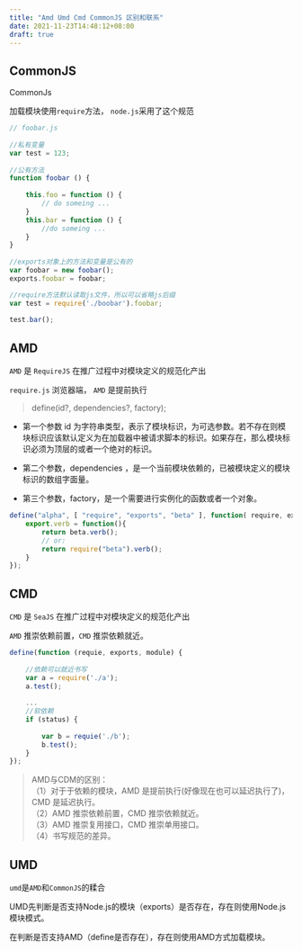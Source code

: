 ```yaml
---
title: "Amd Umd Cmd CommonJS 区别和联系"
date: 2021-11-23T14:48:12+08:00
draft: true
---
```


## CommonJS

CommonJs

加载模块使用`require`方法， `node.js`采用了这个规范

```js
// foobar.js
 
//私有变量
var test = 123;
 
//公有方法
function foobar () {
 
    this.foo = function () {
        // do someing ...
    }
    this.bar = function () {
        //do someing ...
    }
}
 
//exports对象上的方法和变量是公有的
var foobar = new foobar();
exports.foobar = foobar;
```

```js
//require方法默认读取js文件，所以可以省略js后缀
var test = require('./boobar').foobar;
 
test.bar();
```

## AMD

`AMD` 是 `RequireJS` 在推广过程中对模块定义的规范化产出

`require.js` 浏览器端， `AMD` 是提前执行

> define(id?, dependencies?, factory);

- 第一个参数 id 为字符串类型，表示了模块标识，为可选参数。若不存在则模块标识应该默认定义为在加载器中被请求脚本的标识。如果存在，那么模块标识必须为顶层的或者一个绝对的标识。

- 第二个参数，dependencies ，是一个当前模块依赖的，已被模块定义的模块标识的数组字面量。

- 第三个参数，factory，是一个需要进行实例化的函数或者一个对象。

```js
define("alpha", [ "require", "exports", "beta" ], function( require, exports, beta ){
    export.verb = function(){
        return beta.verb();
        // or:
        return require("beta").verb();
    }
});
```

## CMD

`CMD` 是 `SeaJS` 在推广过程中对模块定义的规范化产出

`AMD` 推崇依赖前置，`CMD` 推崇依赖就近。

```js
define(function (requie, exports, module) {
     
    //依赖可以就近书写
    var a = require('./a');
    a.test();
     
    ...
    //软依赖
    if (status) {
     
        var b = requie('./b');
        b.test();
    }
});
```


> AMD与CDM的区别：\
>（1）对于于依赖的模块，AMD 是提前执行(好像现在也可以延迟执行了)，CMD 是延迟执行。 \
>（2）AMD 推崇依赖前置，CMD 推崇依赖就近。\
>（3）AMD 推崇复用接口，CMD 推崇单用接口。\
>（4）书写规范的差异。

## UMD

`umd`是`AMD`和`CommonJS`的糅合

UMD先判断是否支持Node.js的模块（exports）是否存在，存在则使用Node.js模块模式。

在判断是否支持AMD（define是否存在），存在则使用AMD方式加载模块。